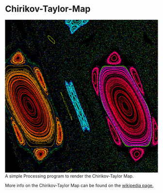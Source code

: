 # Chirikov-Taylor-Map

![alt text](https://github.com/briagd/Chirikov-Taylor-Map/blob/master/stdMap600x600-001511.png "Chirikov-Taylor Map")</br>
A simple Processing program to render the Chirikov-Taylor Map.

More info on the Chirikov-Taylor Map can be found on the [wikipedia page.](https://en.wikipedia.org/wiki/Standard_map)
